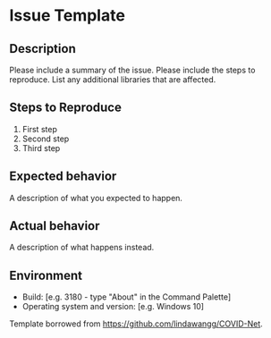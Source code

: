 # Issue Template

## Description

Please include a summary of the issue.
Please include the steps to reproduce.
List any additional libraries that are affected.

## Steps to Reproduce

1. First step
2. Second step
3. Third step

## Expected behavior

A description of what you expected to happen.

## Actual behavior

A description of what happens instead.

## Environment

* Build: [e.g. 3180 - type "About" in the Command Palette]
* Operating system and version: [e.g. Windows 10]

Template borrowed from https://github.com/lindawangg/COVID-Net. 